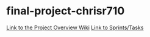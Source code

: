 # final-project-chrisr710
[Link to the Project Overview Wiki](https://github.com/chrisr710/final-project-assignment-CRowland/wiki)
[Link to Sprints/Tasks](https://github.com/users/chrisr710/projects/1/views/1)
